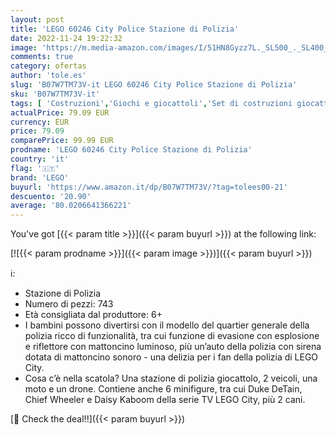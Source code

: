 ```yaml
---
layout: post
title: 'LEGO 60246 City Police Stazione di Polizia'
date: 2022-11-24 19:22:32
image: 'https://m.media-amazon.com/images/I/51HN8Gyzz7L._SL500_._SL400_.jpg'
comments: true
category: ofertas
author: 'tole.es'
slug: 'B07W7TM73V-it LEGO 60246 City Police Stazione di Polizia'
sku: 'B07W7TM73V-it'
tags: [ 'Costruzioni','Giochi e giocattoli','Set di costruzioni giocattolo','lego','🇮🇹', ]
actualPrice: 79.09 EUR
currency: EUR
price: 79.09
comparePrice: 99.99 EUR
prodname: 'LEGO 60246 City Police Stazione di Polizia'
country: 'it'
flag: '🇮🇹'
brand: 'LEGO'
buyurl: 'https://www.amazon.it/dp/B07W7TM73V/?tag=tolees00-21'
descuento: '20.90'
average: '80.0206641366221'
---
```


You've got [{{< param title >}}]({{< param buyurl >}}) at the following link:

[![{{< param prodname >}}]({{< param image >}})]({{< param buyurl >}})

ℹ️:

- Stazione di Polizia
- Numero di pezzi: 743
- Età consigliata dal produttore: 6+
- I bambini possono divertirsi con il modello del quartier generale della polizia ricco di funzionalità, tra cui funzione di evasione con esplosione e riflettore con mattoncino luminoso, più un’auto della polizia con sirena dotata di mattoncino sonoro - una delizia per i fan della polizia di LEGO City.
- Cosa c’è nella scatola? Una stazione di polizia giocattolo, 2 veicoli, una moto e un drone. Contiene anche 6 minifigure, tra cui Duke DeTain, Chief Wheeler e Daisy Kaboom della serie TV LEGO City, più 2 cani.

[🛒 Check the deal!!]({{< param buyurl >}})

